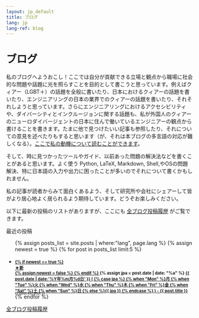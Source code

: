 ```yaml
---
layout: jp_default
title: ブログ
lang: jp
lang-ref: blog
---
```


# ブログ

私のブログへようおこし！ここでは自分が貢献できる立場と観点から職場に社会的な問題や話題に光を照らすことを目的として書こうと思っています。例えばクィアー（LGBT＋）の話題を全般に書いたり、日本におけるクィアーの話題を書いたり、エンジニアリングの日本の業界でのクィアーの話題を書いたり、それそれしようと思っています。さらにエンジニアリングにおけるアクセシビリティや、ダイバーシティとインクルージョンに関する話題も、私が外国人のクィアーのニューロダイバージェントの日本に住んで働いているエンジニアーの観点から書けることを書きます。たまに他で見つけたいい記事も参照したり、それについての意見を述べたりもすると思います（が、それは本ブログの多言語の対応が難しくなる）。[ここで私の動機について読むことができます](/{{page.lang}}/2022/06/20/first-blog.html)。

そして、時に見つかったツールやガイド、以前あった問題の解決法などを書くことがあると思います。よく使う Python, LaTeX, Markdown, Shell,やOSの問題解決、特に日本語の入力や出力に困ったことが多いのでそれについて書くかもしれません。

私の記事が読者からみて面白くあるよう、そして研究所や会社にシェアーして皆がより居心地よく居られるよう期待しています。どうぞお楽しみください。

以下に最新の投稿のリストがありますが、ここにも [全ブログ投稿履歴](/{{page.lang}}/blog/blog_archive) がご覧できます。

<div id="toc_container">
    <p class="toc_title">最近の投稿</p>
    <ul id="toc_list">
        {% assign posts_list = site.posts | where:"lang", page.lang %}
        {% assign newest = true %}
        {% for post in posts_list limit:5 %}
            <li>
                <h3 style="font-size: 0.8em; margin-bottom:-0.5em;">
                    <a href="{{ post.url }}">
                        {% if newest == true %}
                            <div id="newest_post_banner"> ★新</div>
                            {% assign newest = false %}
                        {% endif %}
                    </a>
                    {% assign jpa = post.date | date: "%a" %}
                    <a href="{{ post.url }}">
                        {{ post.date | date:'%Y年%m月%d日' }}
                            (
                        {% case jpa %}
                          {% when "Mon" %}月
                          {% when "Tue" %}火
                          {% when "Wed" %}水
                          {% when "Thu" %}木
                          {% when "Fri" %}金
                          {% when "Sat" %}土
                          {% when "Sun" %}日
                          {% else %}{{ jpa }}
                          {% endcase %}
                            ) - {{ post.title }}
                    </a>
                </h3>
                <div style="font-size: 0.7em; margin-bottom:-0.5em;">{{ post.excerpt }}</div>
            </li>
        {% endfor %}
    </ul>
<div class="nav-buttons" style="font-size = 0.7em; width: 20em; float: left;">
    <div class="nav-btn" style="border:0;"><a href="/{{page.lang}}/blog/blog_archive"> 全ブログ投稿履歴 </a></div>
</div>

</div>
